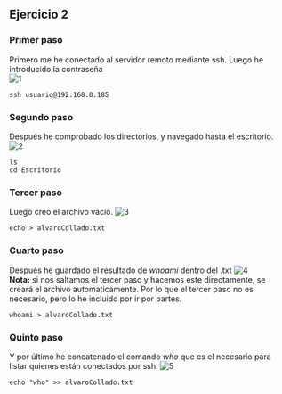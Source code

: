 ## Ejercicio 2
### Primer paso
Primero me he conectado al servidor remoto mediante ssh.
Luego he introducido la contraseña  
![1](https://github.com/user-attachments/assets/7ddab2bc-502c-4071-ac1f-7f11ad23dd02)
~~~
ssh usuario@192.168.0.185
~~~  

### Segundo paso
Después he comprobado los directorios, y navegado hasta el escritorio.  
![2](https://github.com/user-attachments/assets/bef8814c-31dc-4951-8fcc-da02929a857a)
~~~
ls
cd Escritorio
~~~

### Tercer paso
Luego creo el archivo vacío. 
![3](https://github.com/user-attachments/assets/3e0f4dd7-2831-4a94-99cc-6a7e00051d00)
~~~
echo > alvaroCollado.txt
~~~

### Cuarto paso
Después he guardado el resultado de _whoami_ dentro del .txt
![4](https://github.com/user-attachments/assets/7458d661-9660-4f04-8178-bba9977f0bf4)  
**Nota:** si nos saltamos el tercer paso y hacemos este directamente, se creará el archivo automaticamente. Por lo que el tercer paso  no es necesario, pero lo he incluido por ir por partes.  
~~~
whoami > alvaroCollado.txt
~~~  

### Quinto paso
Y por último he concatenado el comando _who_ que es el necesario para listar quienes están conectados por ssh.
![5](https://github.com/user-attachments/assets/a3b231b2-c5c5-4307-9ee2-ed585359ba65)
~~~
echo "who" >> alvaroCollado.txt
~~~
